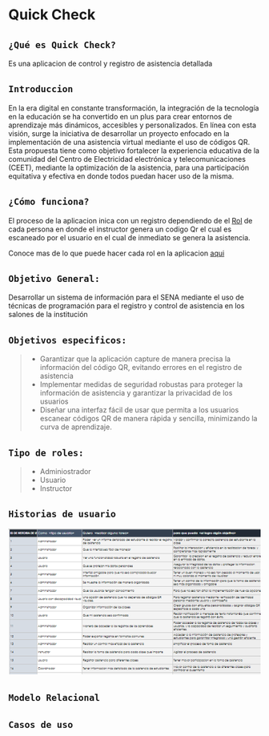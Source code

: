 # Quick Check
## `¿Qué es Quick Check?`
Es una aplicacion de control y registro de asistencia detallada

## `Introduccion`
En la era digital en constante transformación, la integración de la tecnología en la educación se ha convertido en un plus para crear entornos de aprendizaje más dinámicos, accesibles y personalizados. En línea con esta visión, surge la iniciativa de desarrollar un proyecto enfocado en la implementación de una asistencia virtual mediante el uso de códigos QR. Esta propuesta tiene como objetivo fortalecer la experiencia educativa de la comunidad del Centro de Electricidad electrónica y telecomunicaciones (CEET), mediante la optimización de la asistencia, para una participación equitativa y efectiva en donde todos puedan hacer uso de la misma.
## `¿Cómo funciona?`
El proceso de la aplicacion inica con un registro dependiendo de el [Rol](https://github.com/estiivenCa/QuickCheck?tab=readme-ov-file#tipo-de-roles) de cada persona en donde el instructor genera un codigo Qr el cual es escaneado por el usuario en el cual de inmediato se genera la asistencia.

Conoce mas de lo que puede hacer cada rol en la aplicacion [aqui](https://github.com/estiivenCa/QuickCheck?tab=readme-ov-file#historias-de-usuario)
## `Objetivo General:`
Desarrollar un sistema de información para el SENA mediante el uso de técnicas de programación para el registro y control de asistencia en los salones de la institución
## `Objetivos especificos:`
> - Garantizar que la aplicación capture de manera precisa la información del código QR, evitando errores en el registro de asistencia
> - Implementar medidas de seguridad robustas para proteger la información de asistencia y garantizar la privacidad de los usuarios
> - Diseñar una interfaz fácil de usar que permita a los usuarios escanear códigos QR de manera rápida y sencilla, minimizando la curva de aprendizaje.
## `Tipo de roles:`
> - Adminiostrador
> - Usuario
> - Instructor
## `Historias de usuario`
![](https://github.com/estiivenCa/QuickCheck/blob/main/historias-de-usuario.jpg)
## `Modelo Relacional`

## `Casos de uso`
